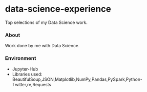 # data-science-experience
Top selections of my Data Science work.

### About
Work done by me with Data Science. 

### Environment
* Jupyter-Hub
* Libraries used: BeautifulSoup,JSON,Matplotlib,NumPy,Pandas,PySpark,Python-Twitter,re,Requests
